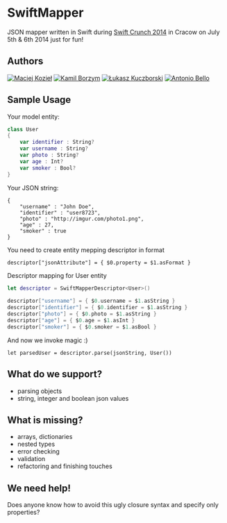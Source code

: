 SwiftMapper
===============

JSON mapper written in Swift during [Swift Crunch 2014](http://swiftcrunch.com/) in Cracow on July 5th & 6th 2014 just for fun!

Authors
-------
[![Maciej Kozieł](https://s3.amazonaws.com/uploads.hipchat.com/photos/998094/PilxzEaCYJ5IEZj_125.jpg)](https://www.linkedin.com/in/mkoziel)
[![Kamil Borzym](https://s3.amazonaws.com/uploads.hipchat.com/photos/998120/KCOvRimHcvnFK1n_125.jpg)](https://github.com/kam800)
[![Łukasz Kuczborski](https://s3.amazonaws.com/uploads.hipchat.com/photos/998161/uyRN9GDPl7eUEss_125.jpg)](https://twitter.com/lkuczborski)
[![Antonio Bello](https://s3.amazonaws.com/uploads.hipchat.com/photos/998123/NNJdv0LKldkEU60_125.jpg)](https://twitter.com/ant_bello)

Sample Usage
------------

Your model entity:
```swift
class User
{
    var identifier : String?
    var username : String?
    var photo : String?
    var age : Int?
    var smoker : Bool?
}
```

Your JSON string:
```
{
    "username" : "John Doe",
    "identifier" : "user8723",
    "photo" : "http://imgur.com/photo1.png",
    "age" : 27,
    "smoker" : true
}
```

You need to create entity mepping descriptor in format
```
descriptor["jsonAttribute"] = { $0.property = $1.asFormat }
```

Descriptor mapping for User entity
```swift
let descriptor = SwiftMapperDescriptor<User>()
        
descriptor["username"] = { $0.username = $1.asString }
descriptor["identifier"] = { $0.identifier = $1.asString }
descriptor["photo"] = { $0.photo = $1.asString }
descriptor["age"] = { $0.age = $1.asInt }
descriptor["smoker"] = { $0.smoker = $1.asBool }
```

And now we invoke magic :)
```
let parsedUser = descriptor.parse(jsonString, User())
```

What do we support?
-------------------
* parsing objects
* string, integer and boolean json values

What is missing?
----------------
* arrays, dictionaries
* nested types
* error checking
* validation
* refactoring and finishing touches

We need help!
-------------
Does anyone know how to avoid this ugly closure syntax and specify only properties?

